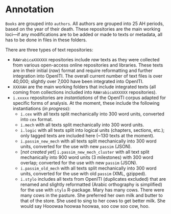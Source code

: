 # Annotation

`Books` are grouped into `authors`. All authors are grouped into 25 AH periods, based on the year of their death. These repositories are the main working loci—if any modifications are to be added or made to texts or metadata, all has to be done in files in these folders.

There are three types of text repositories:

- `RAWrabicaXXXXXX` repositories include *raw* texts as they were collected from various open-access online repositories and libraries. These texts are in their initial (*raw*) format and require reformatting and further integration into OpenITI. The overall current number of text files is over 40,000; slightly over 7,000 have been integrated into OpenITI.
- `XXXXAH` are the main working folders that include integrated texts (all coming from collections included into `RAWrabicaXXXXXX` repositories).
- `i.xxxxx` repositories are *instantiations* of the OpenITI corpus adapted for specific forms of analysis. At the moment, these include the following instantiations  (_in progress_):
	- `i.cex` with all texts split mechanically into 300 word units, converted into `cex` format.
	- `i.mech` with all texts split mechanically into 300 word units.
	- `i.logic` with all texts split into logical units (chapters, sections, etc.); only tagged texts are included here (~130 texts at the moment).
	-  `i.passim_new_mech` with all texts split mechanically into 300 word units, converted for the use with new `passim` (JSON).
	- [*not created yet*] `i.passim_new_mech_cluster` with all text split mechanically into 900 word units (3 milestones) with 300 word overlap; converted for the use with new `passim` (JSON).
	- `i.passim_old_mech` with all texts split mechanically into 300 word units, converted for the use with old `passim` (XML, gzipped).
	- `i.stylo` includes all texts from OpenITI (duplicates excluded) that are renamed and slightly reformatted (Arabic orthography is simplified) for the use with `stylo` R-package.
	Mary has many cows.
	There were many cows in the pasture. She preferred her own milk and butter to that of the store. She used to sing to her cows to get better milk. She would say Hooowaa hoowaa hoowaa, soo cow soo cow, hoo. 

